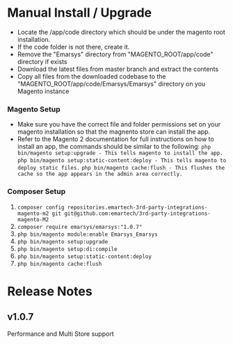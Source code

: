 
# **Manual Install / Upgrade**
- Locate the /app/code directory which should be under the magento root installation.
- If the code folder is not there, create it.
- Remove the "Emarsys" directory from "MAGENTO_ROOT/app/code" directory if exists
- Download the latest files from master branch and extract the contents
- Copy all files from the downloaded codebase to the "MAGENTO_ROOT/app/code/Emarsys/Emarsys" directory on you Magento instance


### Magento Setup
- Make sure you have the correct file and folder permissions set on your magento installation so that the magnento store can install the app.
- Refer to the Magento 2 documentation for full instructions on how to install an app, the commands should be similar to the following:
```php bin/magento setup:upgrade - This tells magento to install the app.```
```php bin/magento setup:static-content:deploy - This tells magento to deploy static files.```
```php bin/magento cache:flush - This flushes the cache so the app appears in the admin area correctly.```


### Composer Setup
1. ```composer config repositories.emartech-3rd-party-integrations-magento-m2 git git@github.com:emartech/3rd-party-integrations-magento-M2```
2. ```composer require emarsys/emarsys:"1.0.7"```
4. ```php bin/magento module:enable Emarsys_Emarsys```
3. ```php bin/magento setup:upgrade```
4. ```php bin/magento setup:di:compile```
5. ```php bin/magento setup:static-content:deploy```
6. ```php bin/magento cache:flush```


# Release Notes

## v1.0.7
Performance and Multi Store support

